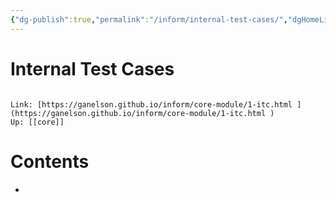 ```yaml
---
{"dg-publish":true,"permalink":"/inform/internal-test-cases/","dgHomeLink":true,"dgPassFrontmatter":false}
---
```


# Internal Test Cases
```ad-info

Link: [https://ganelson.github.io/inform/core-module/1-itc.html ](https://ganelson.github.io/inform/core-module/1-itc.html )
Up: [[core]]
```

# Contents
- 